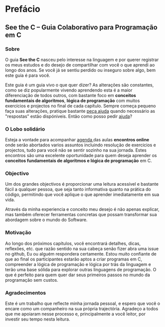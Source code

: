 # Prefácio

## **See the C – Guia Colaborativo para Programação em C**

### **Sobre**

O guia **See the C** nasceu pelo interesse na linguagem e por querer registrar os meus estudos e do desejo de compartilhar com você o que aprendi ao longo dos anos. Se você já se sentiu perdido ou inseguro sobre algo, bem este guia é para você.&#x20;

Este guia é um guia vivo o que quer dizer? As alterações são constantes, como se diz popularmente vivendo aprendendo esta é a maior diferenciação de todos outros, com bastante foco em **conceitos fundamentais de algoritmos**, **lógica de programação** com muitos exercícios e projectos no final de cada capítulo. Sempre começa pequeno faça suas alterações, pratique bastante [peça ajuda](https://github.com/an-jorge/Clang/issues) quando necessário as "respostas" estão dispóniveis. Então como posso pedir [ajuda](intro/prefacio/guia-de-contribuicoes.md#issues)?&#x20;

### O Lobo solidário

Esteja a vontade para acompanhar [agenda ](https://calendar.google.com/calendar/u/0?cid=NTFiMGIxNjM5YzU2NzdjNWRmOWNmZjljNzM3MTdkNzMxYTMwOWQ4YTFiMjFiOTYxMTdmMTM2NTk5ZDI4MWVhM0Bncm91cC5jYWxlbmRhci5nb29nbGUuY29t)das aulas **encontros online** onde serão abortados varios assuntos incluindo resolução de exercicios e projectos, tudo para você não se sentir sozinho na sua jornada. Estes encontros são uma excelente oportunidade para quem deseja aprender os **conceitos fundamentais de algoritmos e lógica de programação** em C.&#x20;

### Objectivo

&#x20;Um dos grandes objectivos é proporcionar uma leitura acessível e bastante fácil a qualquer pessoa, que seja tanto informativa quanto na prática do código, permitindo que você aplique o que aprender imediatamente em sua vida.

Através da minha experiencia e conceito meu desejo é não apenas explicar, mas também oferecer ferramentas concretas que possam transformar sua abordagem sobre o mundo do Software.

### Motivação

Ao longo dos próximos capítulos, você encontrará detalhes, dicas, reflexões, etc. que razão sentido na sua cabeça senão fizer abra uma issue no github, Eu ou alguém respondera certamente. Estou muito confiante de que ao final os participantes estarão aptos a criar programas em C, compreender a lógica de programação e lógica por trás da linguagem e terão uma base sólida para explorar outras linguagens de programação. O que é perfeito para quem quer dar seus primeiros passos no mundo da programação sem custos.

### Agradecimentos

Este é um trabalho que reflecte minha jornada pessoal, e espero que você o encare como um companheiro na sua própria trajectória. Agradeço a todos que me apoiaram nesse processo e, principalmente a você leitor, por investir seu tempo nesta leitura.


